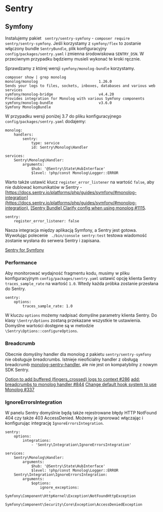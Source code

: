 # Sentry

## Symfony

Instalujemy pakiet ` sentry/sentry-symfony` - `composer require sentry/sentry-symfony`.
Jeśli korzystamy z `symfony/flex` to zostanie włączony bundle `SentryBundle`, plik konfiguracyjny `config/packages/sentry.yaml` i zmienna środowiskowa `SENTRY_DSN`.
W przeciwnym przypadku będziemy musieli wykonać te kroki ręcznie.

Sprawdzamy z której wersji `symfony/monolog-bundle` korzystamy.

```
composer show | grep monolog
monolog/monolog                            1.26.0                             Sends your logs to files, sockets, inboxes, databases and various web services
symfony/monolog-bridge                     v4.4.20                            Provides integration for Monolog with various Symfony components
symfony/monolog-bundle                     v3.6.0                             Symfony MonologBundle
```

W przypadku wersji poniżej 3.7 do pliku konfiguracyjnego `config/packages/sentry.yaml` dodajemy:

```
monolog:
    handlers:
        sentry:
            type: service
            id: Sentry\Monolog\Handler

services:
    Sentry\Monolog\Handler:
        arguments:
            $hub: '@Sentry\State\HubInterface'
            $level: !php/const Monolog\Logger::ERROR
```

Warto także ustawić klucz `register_error_listener` na wartość `false`, aby nie dublować komunikatów w Sentry - [https://docs.sentry.io/platforms/php/guides/symfony/#monolog-integration](https://docs.sentry.io/platforms/php/guides/symfony/#monolog-integration), [[Sentry Bundle] Clarify config when using monolog #1115](https://github.com/symfony/recipes-contrib/issues/1115).

```
sentry:
    register_error_listener: false
```


Nasza integracja między aplikacją Symfony, a Sentry jest gotowa. Wywołując polecenie ` ./bin/console sentry:test` testowa wiadomość zostanie wysłana do serwera Sentry i zapisana.

[Sentry for Symfony](https://docs.sentry.io/platforms/php/guides/symfony/)

### Performance

Aby monitorować wydajność fragmentu kodu, musimy w pliku konfiguracyjnym `config/packages/sentry.yaml` ustawić opcję 
klienta Sentry `traces_sample_rate` na wartość `1.0`. Wtedy każda próbka zostanie przesłana do Sentry.

```
sentry:
    options:
        traces_sample_rate: 1.0
```

W kluczu `options` możemy nadpisać domyślne parametry klienta Sentry. Do klasy `\Sentry\Options` zostaną przekazane wszystkie te ustawienia. Domyślne wartości dostępne są w metodzie `\Sentry\Options::configureOptions`.

### Breadcrumb

Obecnie domyślny handler dla monolog z pakietu `sentry/sentry-symfony` nie obsługuje breadcrumbs.
Istnieje nieoficialny handler z obsługą breadcrumb [monolog-sentry-handler](https://github.com/B-Galati/monolog-sentry-handler), ale nie jest on kompatybilny z nowym SDK Sentry.

[Option to add buffered (fingers_crossed) logs to context #286](https://github.com/getsentry/sentry-symfony/issues/286)
[add: breadcrumbs to monolog handler #844](https://github.com/getsentry/sentry-php/pull/844)
[Change default hook system to use Monolog #337](https://github.com/getsentry/sentry-symfony/issues/337)


### IgnoreErrorsIntegration

W panelu Sentry domyślnie będą także rejestrowane błędy HTTP NotFound 404 czy także 403 AccessDenied.
Możemy je ignorować włączając i konfigurując integrację `IgnoreErrorsIntegration`.

```
sentry:
    options:
        integrations:
            - 'Sentry\Integration\IgnoreErrorsIntegration'

services:
    Sentry\Monolog\Handler:
        arguments:
            $hub: '@Sentry\State\HubInterface'
            $level: !php/const Monolog\Logger::ERROR
    Sentry\Integration\IgnoreErrorsIntegration:
        arguments:
            $options:
                ignore_exceptions:
                    - Symfony\Component\HttpKernel\Exception\NotFoundHttpException
                    - Symfony\Component\Security\Core\Exception\AccessDeniedException
```
